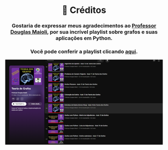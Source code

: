 <div align = 'center'>

# 🥳 Créditos

### Gostaria de expressar meus agradecimentos ao [Professor Douglas Maioli](https://www.youtube.com/@ProfessorDouglasMaioli), por sua incrível playlist sobre grafos e suas aplicações em Python. 
### Você pode conferir a playlist clicando [aqui](https://www.youtube.com/playlist?list=PLrOyM49ctTx-xtyVeuO7ylclgXHd4ws9a).



![Playlist Sobre Grafos](assets\images\Playlist_Grafos.png)
